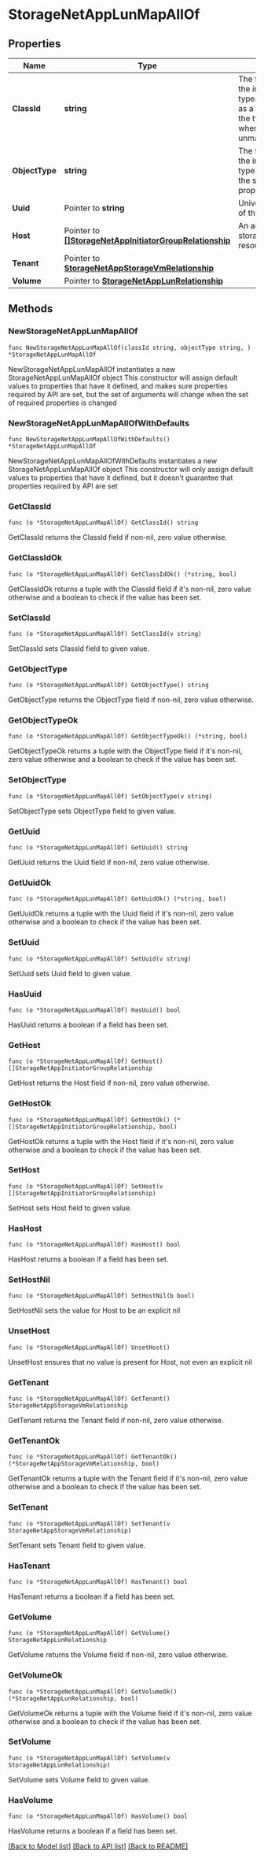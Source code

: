 # StorageNetAppLunMapAllOf

## Properties

Name | Type | Description | Notes
------------ | ------------- | ------------- | -------------
**ClassId** | **string** | The fully-qualified name of the instantiated, concrete type. This property is used as a discriminator to identify the type of the payload when marshaling and unmarshaling data. | [default to "storage.NetAppLunMap"]
**ObjectType** | **string** | The fully-qualified name of the instantiated, concrete type. The value should be the same as the &#39;ClassId&#39; property. | [default to "storage.NetAppLunMap"]
**Uuid** | Pointer to **string** | Universally unique identifier of the LUN. | [optional] [readonly] 
**Host** | Pointer to [**[]StorageNetAppInitiatorGroupRelationship**](StorageNetAppInitiatorGroupRelationship.md) | An array of relationships to storageNetAppInitiatorGroup resources. | [optional] [readonly] 
**Tenant** | Pointer to [**StorageNetAppStorageVmRelationship**](storage.NetAppStorageVm.Relationship.md) |  | [optional] 
**Volume** | Pointer to [**StorageNetAppLunRelationship**](storage.NetAppLun.Relationship.md) |  | [optional] 

## Methods

### NewStorageNetAppLunMapAllOf

`func NewStorageNetAppLunMapAllOf(classId string, objectType string, ) *StorageNetAppLunMapAllOf`

NewStorageNetAppLunMapAllOf instantiates a new StorageNetAppLunMapAllOf object
This constructor will assign default values to properties that have it defined,
and makes sure properties required by API are set, but the set of arguments
will change when the set of required properties is changed

### NewStorageNetAppLunMapAllOfWithDefaults

`func NewStorageNetAppLunMapAllOfWithDefaults() *StorageNetAppLunMapAllOf`

NewStorageNetAppLunMapAllOfWithDefaults instantiates a new StorageNetAppLunMapAllOf object
This constructor will only assign default values to properties that have it defined,
but it doesn't guarantee that properties required by API are set

### GetClassId

`func (o *StorageNetAppLunMapAllOf) GetClassId() string`

GetClassId returns the ClassId field if non-nil, zero value otherwise.

### GetClassIdOk

`func (o *StorageNetAppLunMapAllOf) GetClassIdOk() (*string, bool)`

GetClassIdOk returns a tuple with the ClassId field if it's non-nil, zero value otherwise
and a boolean to check if the value has been set.

### SetClassId

`func (o *StorageNetAppLunMapAllOf) SetClassId(v string)`

SetClassId sets ClassId field to given value.


### GetObjectType

`func (o *StorageNetAppLunMapAllOf) GetObjectType() string`

GetObjectType returns the ObjectType field if non-nil, zero value otherwise.

### GetObjectTypeOk

`func (o *StorageNetAppLunMapAllOf) GetObjectTypeOk() (*string, bool)`

GetObjectTypeOk returns a tuple with the ObjectType field if it's non-nil, zero value otherwise
and a boolean to check if the value has been set.

### SetObjectType

`func (o *StorageNetAppLunMapAllOf) SetObjectType(v string)`

SetObjectType sets ObjectType field to given value.


### GetUuid

`func (o *StorageNetAppLunMapAllOf) GetUuid() string`

GetUuid returns the Uuid field if non-nil, zero value otherwise.

### GetUuidOk

`func (o *StorageNetAppLunMapAllOf) GetUuidOk() (*string, bool)`

GetUuidOk returns a tuple with the Uuid field if it's non-nil, zero value otherwise
and a boolean to check if the value has been set.

### SetUuid

`func (o *StorageNetAppLunMapAllOf) SetUuid(v string)`

SetUuid sets Uuid field to given value.

### HasUuid

`func (o *StorageNetAppLunMapAllOf) HasUuid() bool`

HasUuid returns a boolean if a field has been set.

### GetHost

`func (o *StorageNetAppLunMapAllOf) GetHost() []StorageNetAppInitiatorGroupRelationship`

GetHost returns the Host field if non-nil, zero value otherwise.

### GetHostOk

`func (o *StorageNetAppLunMapAllOf) GetHostOk() (*[]StorageNetAppInitiatorGroupRelationship, bool)`

GetHostOk returns a tuple with the Host field if it's non-nil, zero value otherwise
and a boolean to check if the value has been set.

### SetHost

`func (o *StorageNetAppLunMapAllOf) SetHost(v []StorageNetAppInitiatorGroupRelationship)`

SetHost sets Host field to given value.

### HasHost

`func (o *StorageNetAppLunMapAllOf) HasHost() bool`

HasHost returns a boolean if a field has been set.

### SetHostNil

`func (o *StorageNetAppLunMapAllOf) SetHostNil(b bool)`

 SetHostNil sets the value for Host to be an explicit nil

### UnsetHost
`func (o *StorageNetAppLunMapAllOf) UnsetHost()`

UnsetHost ensures that no value is present for Host, not even an explicit nil
### GetTenant

`func (o *StorageNetAppLunMapAllOf) GetTenant() StorageNetAppStorageVmRelationship`

GetTenant returns the Tenant field if non-nil, zero value otherwise.

### GetTenantOk

`func (o *StorageNetAppLunMapAllOf) GetTenantOk() (*StorageNetAppStorageVmRelationship, bool)`

GetTenantOk returns a tuple with the Tenant field if it's non-nil, zero value otherwise
and a boolean to check if the value has been set.

### SetTenant

`func (o *StorageNetAppLunMapAllOf) SetTenant(v StorageNetAppStorageVmRelationship)`

SetTenant sets Tenant field to given value.

### HasTenant

`func (o *StorageNetAppLunMapAllOf) HasTenant() bool`

HasTenant returns a boolean if a field has been set.

### GetVolume

`func (o *StorageNetAppLunMapAllOf) GetVolume() StorageNetAppLunRelationship`

GetVolume returns the Volume field if non-nil, zero value otherwise.

### GetVolumeOk

`func (o *StorageNetAppLunMapAllOf) GetVolumeOk() (*StorageNetAppLunRelationship, bool)`

GetVolumeOk returns a tuple with the Volume field if it's non-nil, zero value otherwise
and a boolean to check if the value has been set.

### SetVolume

`func (o *StorageNetAppLunMapAllOf) SetVolume(v StorageNetAppLunRelationship)`

SetVolume sets Volume field to given value.

### HasVolume

`func (o *StorageNetAppLunMapAllOf) HasVolume() bool`

HasVolume returns a boolean if a field has been set.


[[Back to Model list]](../README.md#documentation-for-models) [[Back to API list]](../README.md#documentation-for-api-endpoints) [[Back to README]](../README.md)


